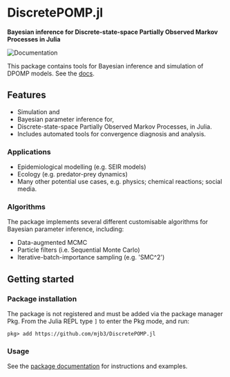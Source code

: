 # DiscretePOMP.jl
**Bayesian inference for Discrete-state-space Partially Observed Markov Processes in Julia**

![Documentation](https://github.com/mjb3/DiscretePOMP.jl/workflows/Documentation/badge.svg)

This package contains tools for Bayesian inference and simulation of DPOMP models. See the [docs][docs].

## Features

- Simulation and
- Bayesian parameter inference for,
- Discrete-state-space Partially Observed Markov Processes, in Julia.
- Includes automated tools for convergence diagnosis and analysis.

### Applications
- Epidemiological modelling (e.g. SEIR models)
- Ecology (e.g. predator-prey dynamics)
- Many other potential use cases, e.g. physics; chemical reactions; social media.

### Algorithms

The package implements several different customisable algorithms for Bayesian parameter inference, including:
- Data-augmented MCMC
- Particle filters (i.e. Sequential Monte Carlo)
- Iterative-batch-importance sampling (e.g. 'SMC^2')

## Getting started

### Package installation

The package is not registered and must be added via the package manager Pkg.
From the Julia REPL type `]` to enter the Pkg mode, and run:

```
pkg> add https://github.com/mjb3/DiscretePOMP.jl
```

### Usage

See the [package documentation][docs] for instructions and examples.

[docs]: https://mjb3.github.io/DiscretePOMP.jl/stable
